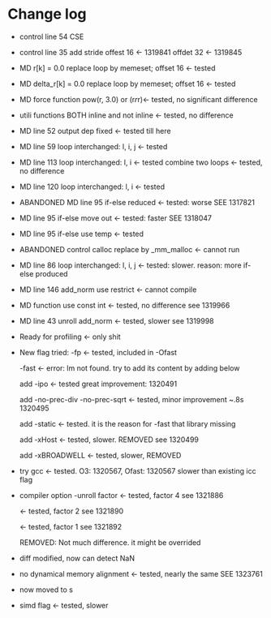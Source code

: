 # Change log

- control line 54 CSE
- control line 35 add stride offest 16 <- 1319841
                             offdet 32 <- 1319845


- MD r[k] = 0.0 replace loop by memeset; offset 16 <- tested
- MD delta_r[k] = 0.0 replace loop by memeset; offset 16 <- tested
- MD force function pow(r, 3.0) or (r*r*r)<- tested, no significant difference
- utili functions BOTH inline and not inline <- tested, no difference
- MD line 52 output dep fixed <- tested till here
- MD line 59 loop interchanged: l, i, j <- tested
- MD line 113 loop interchanged: l, i <- tested
              combine two loops <- tested, no difference
- MD line 120 loop interchanged: l, i <- tested
- ABANDONED MD line 95 if-else reduced <- tested: worse SEE 1317821
- MD line 95 if-else move out <- tested: faster SEE 1318047
- MD line 95 if-else use temp <- tested
- ABANDONED  control calloc replace by _mm_malloc <- cannot run
- MD line 86 loop interchanged: l, i, j <- tested: slower. reason: more if-else produced
- MD line 146 add_norm use restrict <- cannot compile
- MD function use const int <- tested, no difference see 1319966
- MD line 43 unroll add_norm <- tested, slower see 1319998

- Ready for profiling <- only shit

- New flag tried: -fp <- tested, included in -Ofast

    -fast <- error: lm not found. try to add its content by adding below
    
    add -ipo <- tested great improvement: 1320491
    
    add -no-prec-div -no-prec-sqrt <- tested, minor improvement ~.8s 1320495
    
    add -static <- tested. it is the reason for -fast that library missing
    
    add -xHost <- tested, slower. REMOVED see 1320499
    
    add -xBROADWELL <- tested, slower, REMOVED
                  
- try gcc <- tested. O3: 1320567, Ofast: 1320567 slower than existing icc flag

- compiler option -unroll factor <- tested, factor 4 see 1321886

    <- tested, factor 2 see 1321890
    
    <- tested, factor 1 see 1321892
    
    REMOVED: Not much difference. it might be overrided

- diff modified, now can detect NaN

- no dynamical memory alignment <- tested, nearly the same SEE 1323761

- now moved to s
- simd flag <- tested, slower